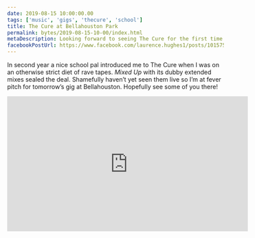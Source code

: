 ```yaml
---
date: 2019-08-15 10:00:00.00
tags: ['music', 'gigs', 'thecure', 'school']
title: The Cure at Bellahouston Park
permalink: bytes/2019-08-15-10-00/index.html
metaDescription: Looking forward to seeing The Cure for the first time
facebookPostUrl: https://www.facebook.com/laurence.hughes1/posts/10157536666629948
---
```


In second year a nice school pal introduced me to The Cure when I was on an otherwise strict diet of rave tapes. _Mixed Up_ with its dubby extended mixes sealed the deal. Shamefully haven’t yet seen them live so I’m at fever pitch for tomorrow’s gig at Bellahouston. Hopefully see some of you there!

<div class="aspect-ratio-wide">
  <!-- retain width and height attributes as a baseline before progressively enhancing -->
  <iframe loading="lazy" width="560" height="315" src="https://www.youtube-nocookie.com/embed/rzmL7ZPq1bM" frameborder="0" allow="accelerometer; autoplay; encrypted-media; gyroscope; picture-in-picture" allowfullscreen></iframe>
</div>
